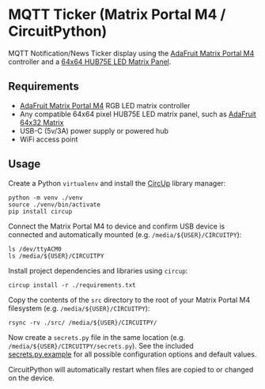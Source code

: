 # MQTT Ticker (Matrix Portal M4 / CircuitPython)

MQTT Notification/News Ticker display using the [AdaFruit Matrix Portal M4](https://www.adafruit.com/product/4745)
controller and a [64x64 HUB75E LED Matrix Panel](https://www.adafruit.com/product/3649).

## Requirements

- [AdaFruit Matrix Portal M4](https://www.adafruit.com/product/4745) RGB LED matrix controller
- Any compatible 64x64 pixel HUB75E LED matrix panel, such as [AdaFruit 64x32 Matrix](https://www.adafruit.com/product/3649)
- USB-C (5v/3A) power supply or powered hub
- WiFi access point

## Usage

Create a Python `virtualenv` and install the [CircUp](https://github.com/adafruit/circup) library manager:

    python -m venv ./venv
    source ./venv/bin/activate
    pip install circup

Connect the Matrix Portal M4 to device and confirm USB device is connected and automatically mounted (e.g. `/media/${USER}/CIRCUITPY`):

    ls /dev/ttyACM0
    ls /media/${USER}/CIRCUITPY

Install project dependencies and libraries using `circup`:

    circup install -r ./requirements.txt

Copy the contents of the `src` directory to the root of your Matrix Portal M4 filesystem (e.g. `/media/${USER}/CIRCUITPY`):

    rsync -rv ./src/ /media/${USER}/CIRCUITPY/

Now create a `secrets.py` file in the same location (e.g. `/media/${USER}/CIRCUITPY/secrets.py`). See the included [secrets.py.example](./secrets.py.example) for all possible configuration options and default values.

CircuitPython will automatically restart when files are copied to or changed on the device.
